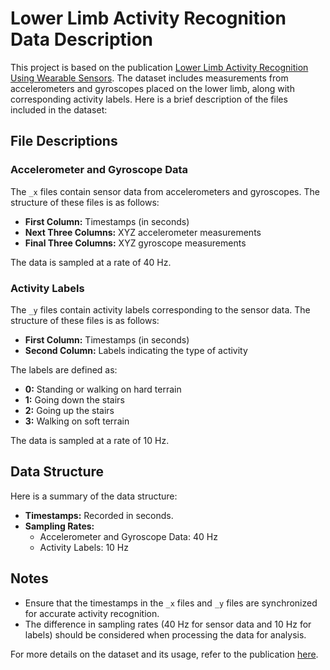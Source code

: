 # Lower Limb Activity Recognition Data Description

This project is based on the publication [Lower Limb Activity Recognition Using Wearable Sensors](https://research.ece.ncsu.edu/aros/paper-tase2020-lowerlimb/). The dataset includes measurements from accelerometers and gyroscopes placed on the lower limb, along with corresponding activity labels. Here is a brief description of the files included in the dataset:

## File Descriptions

### Accelerometer and Gyroscope Data

The `_x` files contain sensor data from accelerometers and gyroscopes. The structure of these files is as follows:

- **First Column:** Timestamps (in seconds)
- **Next Three Columns:** XYZ accelerometer measurements
- **Final Three Columns:** XYZ gyroscope measurements

The data is sampled at a rate of 40 Hz.

### Activity Labels

The `_y` files contain activity labels corresponding to the sensor data. The structure of these files is as follows:

- **First Column:** Timestamps (in seconds)
- **Second Column:** Labels indicating the type of activity

The labels are defined as:
- **0:** Standing or walking on hard terrain
- **1:** Going down the stairs
- **2:** Going up the stairs
- **3:** Walking on soft terrain

The data is sampled at a rate of 10 Hz.

## Data Structure

Here is a summary of the data structure:

- **Timestamps:** Recorded in seconds.
- **Sampling Rates:**
  - Accelerometer and Gyroscope Data: 40 Hz
  - Activity Labels: 10 Hz

  
## Notes

- Ensure that the timestamps in the `_x` files and `_y` files are synchronized for accurate activity recognition.
- The difference in sampling rates (40 Hz for sensor data and 10 Hz for labels) should be considered when processing the data for analysis.

For more details on the dataset and its usage, refer to the publication [here](https://research.ece.ncsu.edu/aros/paper-tase2020-lowerlimb/).

